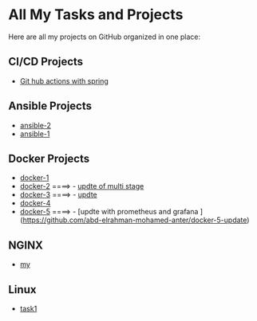 # All My Tasks and Projects

Here are all my projects on GitHub organized in one place:
## CI/CD Projects
- [Git hub actions with spring ](https://github.com/abd-elrahman-mohamed-anter/jenkins-spring/tree/main/.github/workflows)
## Ansible Projects
- [ansible-2](https://github.com/abd-elrahman-mohamed-anter/ansible-2)
- [ansible-1](https://github.com/abd-elrahman-mohamed-anter/ansible-1)


## Docker Projects
- [docker-1](https://github.com/abd-elrahman-mohamed-anter/docker-1)
- [docker-2](https://github.com/abd-elrahman-mohamed-anter/docker-2)       ====> - [updte of multi stage](https://github.com/abd-elrahman-mohamed-anter/Docker-_1) 
- [docker-3](https://github.com/abd-elrahman-mohamed-anter/docker-3)       ====> - [updte ](https://github.com/abd-elrahman-mohamed-anter/Docker--2) 
- [docker-4](https://github.com/abd-elrahman-mohamed-anter/docker-4)
- [docker-5](https://github.com/abd-elrahman-mohamed-anter/docker-5)       ====> - [updte with prometheus and grafana ] (https://github.com/abd-elrahman-mohamed-anter/docker-5-update)


## NGINX
- [my](https://github.com/abd-elrahman-mohamed-anter/my)

##  Linux 
- [task1](https://github.com/abd-elrahman-mohamed-anter/task1)

